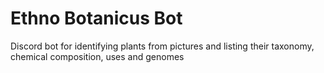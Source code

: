 # Ethno Botanicus Bot
Discord bot for identifying plants from pictures and listing their taxonomy, chemical composition, uses and genomes
